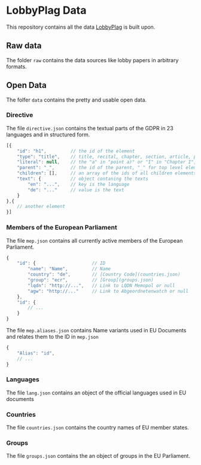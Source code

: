 # LobbyPlag Data

This repository contains all the data [LobbyPlag](http://www.lobbyplag.eu/) is built upon.

## Raw data

The folder `raw` contains the data sources like lobby papers in arbitrary formats.

## Open Data

The folfer `data` contains the pretty and usable open data.

### Directive

The file `directive.json` contains the textual parts of the GDPR in 23 languages and in structured form.

```` javascript
[{
	"id": "h1", 		// the id of the element
	"type": "title",	// title, recital, chapter, section, article, paragraph, point or text
	"literal": null,	// the "a" in "point a)" or "I" in "Chapter I", null if none
	"parent": "_",		// the id of the parent, "_" for top level elements
	"children": [],		// an array of the ids of all children elements
	"text": {			// object contaning the texts
		"en": "...",	// key is the language
		"de": "..."		// value is the text
	}
},{
	// another element
}]
````

### Members of the European Parliament

The file `mep.json` contains all currently active members of the European Parliament.

```` javascript
{
	"id": {						// ID
		"name": "Name",			// Name
		"country": "de",		// [Country Code](countries.json)
		"group": "ecr",			// [Group](groups.json)
		"lqdn": "http://...",	// Link to LQDN Memopol or null
		"agw": "http://..."		// Link to Abgeordnetenwatch or null
	},
	"id": {
		// ...
	}
}
````

The file `mep.aliases.json` contains Name variants used in EU Documents and relates them to the ID in `mep.json`

```` javascript
{
	"Alias": "id",
	// ...
}
````

### Languages

The file `lang.json` contains an object of the official languages used in EU documents

### Countries

The file `countries.json` contains the country names of EU member states.

### Groups

The file `groups.json` contains the an object of groups in the EU Parliament.
